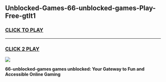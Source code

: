 
## Unblocked-Games-66-unblocked-games-Play-Free-gtlt1
<h3>
<a href="https://premium76.site?title=66-unblocked-games&ref=24M">CLICK TO PLAY</a></h3>
<hr>

<h3>
<a href="https://premium76.site?title=66-unblocked-games&ref=24M">CLICK 2 PLAY</a>
  
</h3>

<a href="https://premium76.site?title=66-unblocked-games&ref=24M"><img src="https://clearcache.store/games.png"></a>


**66-unblocked-games games unblocked: Your Gateway to Fun and Accessible Online Gaming**
